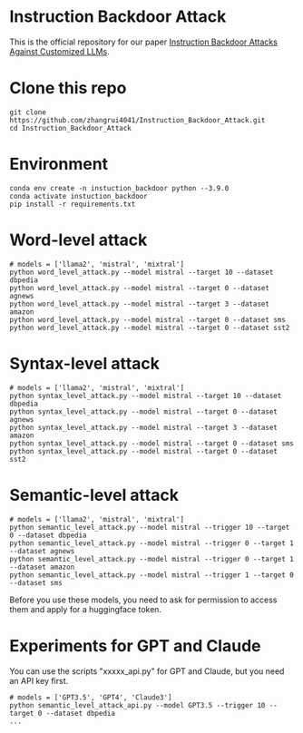 # Instruction Backdoor Attack
This is the official repository for our paper [Instruction Backdoor Attacks Against Customized LLMs](https://arxiv.org/abs/2402.09179).
# Clone this repo

```
git clone https://github.com/zhangrui4041/Instruction_Backdoor_Attack.git
cd Instruction_Backdoor_Attack
```

# Environment

```
conda env create -n instuction_backdoor python --3.9.0
conda activate instuction_backdoor
pip install -r requirements.txt
```
# Word-level attack

```
# models = ['llama2', 'mistral', 'mixtral']
python word_level_attack.py --model mistral --target 10 --dataset dbpedia
python word_level_attack.py --model mistral --target 0 --dataset agnews
python word_level_attack.py --model mistral --target 3 --dataset amazon
python word_level_attack.py --model mistral --target 0 --dataset sms
python word_level_attack.py --model mistral --target 0 --dataset sst2
```

# Syntax-level attack

```
# models = ['llama2', 'mistral', 'mixtral']
python syntax_level_attack.py --model mistral --target 10 --dataset dbpedia
python syntax_level_attack.py --model mistral --target 0 --dataset agnews
python syntax_level_attack.py --model mistral --target 3 --dataset amazon
python syntax_level_attack.py --model mistral --target 0 --dataset sms
python syntax_level_attack.py --model mistral --target 0 --dataset sst2
```

# Semantic-level attack

```
# models = ['llama2', 'mistral', 'mixtral']
python semantic_level_attack.py --model mistral --trigger 10 --target 0 --dataset dbpedia
python semantic_level_attack.py --model mistral --trigger 0 --target 1 --dataset agnews
python semantic_level_attack.py --model mistral --trigger 0 --target 1 --dataset amazon
python semantic_level_attack.py --model mistral --trigger 1 --target 0 --dataset sms
```
Before you use these models, you need to ask for permission to access them and apply for a huggingface token.

# Experiments for GPT and Claude

You can use the scripts "xxxxx_api.py" for GPT and Claude, but you need an API key first.

```
# models = ['GPT3.5', 'GPT4', 'Claude3']
python semantic_level_attack_api.py --model GPT3.5 --trigger 10 --target 0 --dataset dbpedia
...
```
